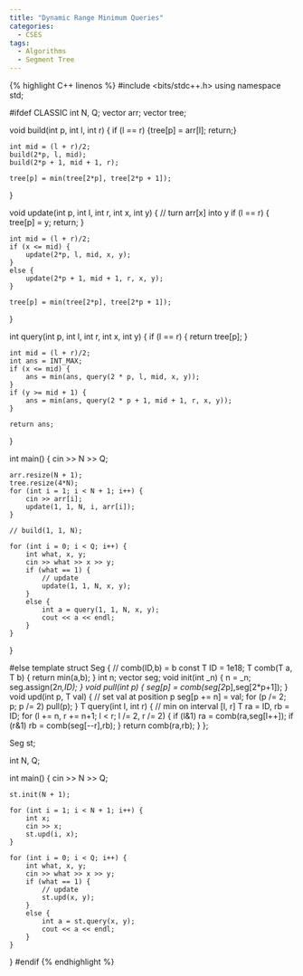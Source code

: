 ```yaml
---
title: "Dynamic Range Minimum Queries"
categories:
  - CSES
tags:
  - Algorithms
  - Segment Tree
---
```



{% highlight C++ linenos %}
#include <bits/stdc++.h>
using namespace std;

#ifdef CLASSIC
int N, Q;
vector<int> arr;
vector<int> tree;

void build(int p, int l, int r) {
    if (l == r) {tree[p] = arr[l]; return;}

    int mid = (l + r)/2;
    build(2*p, l, mid);
    build(2*p + 1, mid + 1, r);

    tree[p] = min(tree[2*p], tree[2*p + 1]);
}

void update(int p, int l, int r, int x, int y) {
    // turn arr[x] into y
    if (l == r) { tree[p] = y; return; }

    int mid = (l + r)/2;
    if (x <= mid) {
        update(2*p, l, mid, x, y);
    }
    else {
        update(2*p + 1, mid + 1, r, x, y);
    }

    tree[p] = min(tree[2*p], tree[2*p + 1]);
}

int query(int p, int l, int r, int x, int y) {
    if (l == r) { return tree[p]; }

    int mid = (l + r)/2;
    int ans = INT_MAX;
    if (x <= mid) {
        ans = min(ans, query(2 * p, l, mid, x, y));
    }
    if (y >= mid + 1) {
        ans = min(ans, query(2 * p + 1, mid + 1, r, x, y));
    }

    return ans;
}


int main() {
    cin >> N >> Q;

    arr.resize(N + 1);
    tree.resize(4*N);
    for (int i = 1; i < N + 1; i++) {
        cin >> arr[i];
        update(1, 1, N, i, arr[i]);
    }

    // build(1, 1, N);

    for (int i = 0; i < Q; i++) {
        int what, x, y;
        cin >> what >> x >> y;
        if (what == 1) {
            // update
            update(1, 1, N, x, y);
        }
        else {
            int a = query(1, 1, N, x, y);
            cout << a << endl;
        }
    }
}


#else
template<class T> struct Seg { // comb(ID,b) = b
    const T ID = 1e18; T comb(T a, T b) { return min(a,b); }
    int n; vector<T> seg;
    void init(int _n) { n = _n; seg.assign(2*n,ID); }
    void pull(int p) { seg[p] = comb(seg[2*p],seg[2*p+1]); }
    void upd(int p, T val) { // set val at position p
        seg[p += n] = val; for (p /= 2; p; p /= 2) pull(p); }
    T query(int l, int r) {	// min on interval [l, r]
        T ra = ID, rb = ID;
        for (l += n, r += n+1; l < r; l /= 2, r /= 2) {
            if (l&1) ra = comb(ra,seg[l++]);
            if (r&1) rb = comb(seg[--r],rb);
        }
        return comb(ra,rb);
    }
};

Seg<int> st;

int N, Q;

int main() {
    cin >> N >> Q;

    st.init(N + 1);

    for (int i = 1; i < N + 1; i++) {
        int x;
        cin >> x;
        st.upd(i, x);
    }

    for (int i = 0; i < Q; i++) {
        int what, x, y;
        cin >> what >> x >> y;
        if (what == 1) {
            // update
            st.upd(x, y);
        }
        else {
            int a = st.query(x, y);
            cout << a << endl;
        }
    }
}
#endif
{% endhighlight %}
